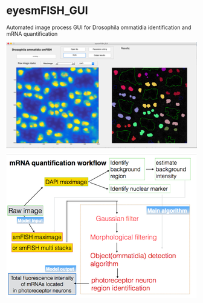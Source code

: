 # eyesmFISH_GUI
Automated image process GUI for Drosophila ommatidia identification and mRNA quantification


 ![image](https://github.com/George-wu509/eyesmFISH_GUI/blob/master/functions/figure1.png)
 
 
  ![image](https://github.com/George-wu509/eyesmFISH_GUI/blob/master/functions/figure2.png)
